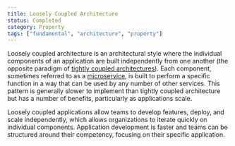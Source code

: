 ```yaml
---
title: Loosely Coupled Architecture
status: Completed
category: Property
tags: ["fundamental", "architecture", "property"]
---
```


Loosely coupled architecture is an architectural style 
where the individual components of an application are built independently from one another 
(the opposite paradigm of [tightly coupled architectures](/tightly-coupled-architectures/)). 
Each component, sometimes referred to as a [microservice](/microservices-architecture/), is built to perform a specific function 
in a way that can be used by any number of other services. 
This pattern is generally slower to implement than tightly coupled architecture 
but has a number of benefits, particularly as applications scale.

Loosely coupled applications allow teams to develop features, deploy, and scale independently, 
which allows organizations to iterate quickly on individual components. 
Application development is faster and teams can be structured around their competency, 
focusing on their specific application. 
